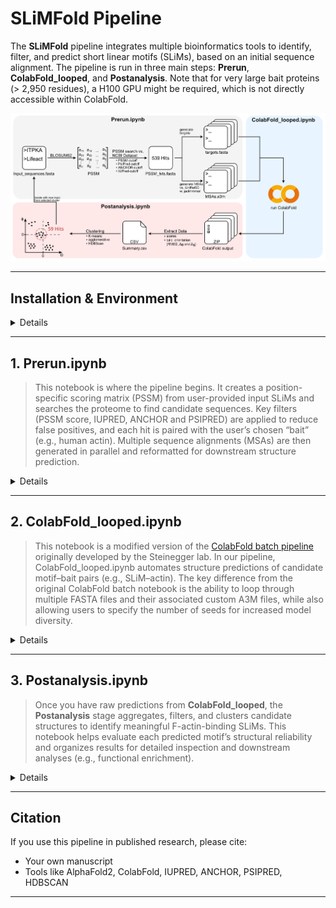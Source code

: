 
# SLiMFold Pipeline

The **SLiMFold** pipeline integrates multiple bioinformatics tools to identify, filter, and predict short linear motifs (SLiMs), based on an initial sequence alignment. The pipeline is run in three main steps: **Prerun**, **ColabFold_looped**, and **Postanalysis**. Note that for very large bait proteins (> 2,950 residues), a H100 GPU might be required, which is not directly accessible within ColabFold. 

![Alt text](images/Pipeline.png)

---

## Installation & Environment

<details>
  
1. **Clone This Repo & Create the Conda Environment**  
   ```bash
   git clone https://github.com/YourUserName/SLiM_AF2_screen.git
   cd SLiM_AF2_screen

   conda env create -f slim_env.yml
   conda activate SLiM_AF2_screen
   ```
2. **Register as Jupyter Kernel** (optional, but recommended)
   ```bash
   python -m ipykernel install --user --name SLiM_AF2_screen --display-name "SLiM_AF2_screen"
   ```
3. **Install External Tools**  
   - **PsiPred 4.0**: [psipred GitHub](https://github.com/psipred/psipred)  
   - **IUPred3**: [iupred3.elte.hu](https://iupred3.elte.hu/download_new)  
   - **Databases**: [UniRef90 in .fasta.gz](https://ftp.uniprot.org/pub/databases/uniprot/uniref/uniref90/) & [NCBI protein dataset in .fasta](https://www.ncbi.nlm.nih.gov/datasets/taxonomy/)

</details>


---


## 1. Prerun.ipynb

> This notebook is where the pipeline begins. It creates a position-specific scoring matrix (PSSM) from user-provided input SLiMs and searches the proteome to find candidate sequences. Key filters (PSSM score, IUPRED, ANCHOR and PSIPRED) are applied to reduce false positives, and each hit is paired with the user’s chosen “bait” (e.g., human actin). Multiple sequence alignments (MSAs) are then generated in parallel and reformatted for downstream structure prediction.

<details>
  <summary>Details</summary>
  
0. **Open Prerun.ipynb**
  
1. **Folder and pathway setup**
   - Select the kernel ```SLiM_AF2_screen```
   - Define the paths ```iupred_path```, ```psipred_path```, ```NCBI_protein_database```, ```uniref90_path```, ```reformat_path``` and your ```bait_sequence```. 
   - Execute the cell, enter a project name in the prompt. A consistent project folder structure will be automatically created.  
   - Move your initial FASTA-file to the **Input Folder** and rename it to **input.fasta**. Please make sure that input sequences contain only **the motif without flanking residues** (see example folder). Input motifs should have the same sequence length! 

2. **PSSM Generation with BLOSUM62**  
   - Uses input.fasta and the BLOSUM62 substitution matrix to generate an initial position-specific scoring matrix (PSSM) as CSV-file-output (stored in ```{project_name}/Output/pssm_BLOSUM62.csv```)

3. **Proteome Search**
   - (A) Defines several thresholds for subsequent motif identification (```pssm_cutoff```, ```iupred_cutoff```, ```anchor_cutoff```, secondary structure cutoffs for helix, strand, coil or unknown). Prompts to define the probable secondary structure (of the motif) involved in the interaction. Choose bewtween 'helix', 'strand', 'coil' or 'unknown'.
     
   - (B) Scores the human proteome (or your proteome of choice) using the PSSM, as well as IUPRED, ANCHOR, PSIPRED. Retains only hits meeting specified cutoffs. Extends each hit by ±20 residues to capture potential context (can be modified by changing ```flanking_aa_size```). As IUPRED, ANCHOR and PSIPRED calculation can be computational demanding, it can take up to 6 hours on 12 CPU threads. This will produce an output FASTA-file containing identified hits (stored in ```{project_name}/Output/PSSM_Hits/Hits.fasta```). 
     
   - (C) Removes identical sequences to avoid running them through jackhmmer and colabfold multiple times. This will produce another FASTA-file containing only non-redundant hits (stored in ```{project_name}/Output/PSSM_Hits/Hits_nonred.fasta```)
     
   - (Optional, if not first iteration): Compare the PSSM-hits of two iterations and write the unique hits to a new FASTA file. Please ignore this cell in case you are running the first iteration.

4. **Bait Fusion and Prey-Bait Preparation**
   - Input: ```Hits_nonred.fasta``` generated in the previous step.
   - The predefined bait sequence is appended to each unique hit, separated by a colon (> header as peptide:bait).
   - Outputs a formatted FASTA-file stored in ```{project_name}/Output/PSSM_Hits/PreyBait.fasta```

5. **Split PreyBait.fasta into individual FASTA files for ColabFold input** 
   - Input: ```PreyBait.fasta``` generated in the previous step.
   - Creates for each PreyBait Sequence pair an individual FASTA file (stored in ```{project_name}/Output/Fasta/```)

6. **Multiple Sequence Alignment for Bait** 
   - The predefined bait sequence is run with jackhmmer (with modified filters) against the UniRef90 database to identify homologs and generates a .sto alignment file (stored in ```{project_name}/Output/MSA/sto```).
   - The filters can be modified by changing ```-E```, ```-N```, ```-F1```, ```-F2``` or ```-F3``` 

7. **Multiple Sequence Alignment for Prey** 
   - Each prey is run with jackhmmer (with modified filters) against the UniRef90 database to identify homologs and generate a .sto alignment file (stored in ```{project_name}/Output/MSA/sto```).
   - The filters can be modified by changing ```-E```, ```-N```, ```-F1```, ```-F2``` or ```-F3```.
   - To speed up computation parallel processing is used. Both, the number of CPU cores per search (```num_cpus_per_process```)  and the number of parallel processes (```num_processes```) can be adjusted.
   - Automatically tracks remaining peptides, so the run can resume from where it left off using the ```input_remaining.fasta``` file, in case of interruption.
   - Running jackhmmer can take approximately 20 minutes per 6 peptides on 12 CPU threads. Depending on the number of non-redundant Hits, this step can take up several hours to a few days.

8. **Converts the .sto to .a3m** 
   - The generated .sto files are converted to a3m files by the hhsuite reformat.pl script. The number of of parallel processes (```num_processes```) can be adjusted.
   - The processed files are stored in ```{project_name}/Output/MSA/a3m```

9. **Sort and Deduplicate a3m files Based on Sequence Identity**
   - Sorts the converted a3m files by global sequence identity to the reference sequence, placing the most similar sequences at the top to improve MSA quality for structure prediction.
   - For the bait MSA (bait_sequence.a3m), the user is prompted whether they want to sort it.
   - Deduplicates the bait and prey a3m files (based on exact sequence match) to remove redundant homologs, ensuring higher sequence diversity and enhancing co-evolutionary signal strength for better complex prediction accuracy.
   - The processed files are stored in ```{project_name}/Output/MSA/sorted_a3m```

10. **Trims the MSA**
    - Takes the sorted a3m files as input and reduces the size of each file by keeping only the first top 2048 sequences (can be modified by changing ```MAX_SEQUENCES```).
    - The processed files are stored in ```{project_name}/Output/MSA/trimmed_a3m```

11. **Combines Bait and Prey MSAs for ColabFold**
    - Combines the trimmed Bait.a3m with each trimmed Prey.a3m and pads them to fit the ColabFold design.  
    - The processed files are stored in ```{project_name}/Output/MSA/combined_a3m```

</details>

---

## 2. ColabFold_looped.ipynb

> This notebook is a modified version of the [ColabFold batch pipeline](https://github.com/sokrypton/ColabFold) originally developed by the Steinegger lab. In our pipeline, ColabFold_looped.ipynb automates structure predictions of candidate motif–bait pairs (e.g., SLiM–actin). The key difference from the original ColabFold batch notebook is the ability to loop through multiple FASTA files and their associated custom A3M files, while also allowing users to specify the number of seeds for increased model diversity.

<details>
  <summary>Details</summary>

1. **Preparation**  
   - Upload the FASTA files (Output/Fasta/) and the custom MSAs (Output/combined_a3m/) you generated in Prerun.ipynb to your Google Drive.
   - Open ColabFold_looped.ipynb in Google Colab, connect to a runtime, and select a GPU (we recommend using an A100 for faster inference).
   - Set the paths to your uploaded:
     -   fasta_directory (FASTA files)
     -   msa_directory (custom A3Ms)
     -   result_directory (where predictions will be saved)
   - Under **msa_mode**, choose whether to use
     -   custom – uses your **precomputed MSAs** (recommended for peptides)
     -   MMseqs2_uniref_env – generates MSAs on the fly (often insufficient for short sequences like peptides)

2. **Running the Prediction**  
   - Run the main prediction cell: the script will automatically loop through all FASTA files, pair them with the corresponding .a3m files, and run structure prediction for each pair.  
   - Prediction results are saved in your defined result_directory.
   - If the Colab runtime disconnects (e.g., after 24 hours), don't worry:
     -   Already processed FASTA files are moved into a done folder.
     -   Simply reconnect to the notebook and rerun the prediction cell to continue from where it left off.


</details>

---

## 3. Postanalysis.ipynb

> Once you have raw predictions from **ColabFold_looped**, the **Postanalysis** stage aggregates, filters, and clusters candidate structures to identify meaningful F-actin-binding SLiMs. This notebook helps evaluate each predicted motif’s structural reliability and organizes results for detailed inspection and downstream analyses (e.g., functional enrichment).

<details>
  <summary>Details</summary>

1. **Folder and pathway setup**
   - Please download the results (zip files) and place them in a folder 
   - Please define the paths where
     - the zip files are stored (zip_files_folder)
     - the fastas are stored (Output/Fastas)
     - the reference_pdb_path (this is important, for RMSD and angle calculation. The pdb should be in the same format (meaning number of residues and chains, as well as reihenfolge) as your predicted structures
     - the outputs are stored (output_directory)
   - Automatically creates a consistent project folder structure.

2. **Unpacking**
   - Unpacks all the zip files

3. **Analysis of Model Metrics and Structural Comparisons**
   - Unpacks all the zip files
   - Reads all predicted structures and extracts:  
     - pLDDT: Per-residue confidence.  
     - pTM & ipTM: Global and interface metrics indicating interchain confidence. For this value the mean of the Top 3 models are calculated. 
   - Also calculates RMSD (Root Mean Square Deviation)(Calculates RMSD over the alpha-carbon atoms in the motif region (P1–P9)), spherical angles (φ (azimuth) and θ (polar))(Generates Δφ and Δθ values by comparing each predicted motif’s orientation to the reference.), and helix polarity by comparing the predicted models against a reference structure.

4. **Filter Combined Results by ipTM Cutoff**
   - Excludes structures with ipTM < 0.6 (default), which generally indicates poor interface reliability.
   - Creates a scatter plot, showing Mean ipTM vs. RMSD. 

5. **Visualization of 2D and 3D Scatter Plots for Protein Metrics**
   - Visualizes the relationships between three angular dimensions (Delta Angles Theta and Phi and Helix Polarity) and Mean RMSD values of the predicted Hits.
   - The data is displayed using 2D and 3D scatter plots, with a blue-to-red colormap for the RMSD.

6. **Optimizing Clustering Parameters with differenet Algorithms and Evaluating Cluster Quality**
   - This script searches for the optimum clustering parameters of KMeans, Agglomerative and HDBScan  and evaluates cluster quality using various metrics such as silhouette score, Calinski-Harabasz score, and Davies-Bouldin score. The results are visualized to help determine the best clustering configuration. Insights from these scores can guide the selection of n cluster size, min_cluster_size and min_samples.

7. **Clustering**
   - You can choose between three clustering methods, and choose the size based on the above calcualted silhouette score, Davies-Bouldin index, and Calinski-Harabasz index:
     - (A) Kmeans: Needs cluster size as input. Maybe you can add like one sentence to this methdod.
     - (B) Agglomerative: Needs cluster size as input. Maybe you can add like one sentence to this methdod.
     - (C) HDBScan: Needs minimum cluster size and minimum samples as input. Maybe you can add like one sentence to this methdod.
   - All perform clustering using RMSD, Δφ, Δθ, and polarity as features.
   - 2D and 3D scatter plots are created for cluster visualization and Cluster-wise metrics (PSSM Score, ipTM Score, RMSD, IUPRED and ANCHOR Score)

HIER STEHEN GEBLIEBEN

3. **Structural Alignment & RMSD**  
   - Aligns each candidate structure to a reference PDB (e.g., ITPKA–actin complex).  
   - Calculates RMSD over the alpha-carbon atoms in the motif region (P1–P9).  
     - RMSD quantifies how closely the predicted motif aligns to the known reference.

4. **Angular Measurements**  
   - Computes φ (azimuth) and θ (polar) angles to represent the motif’s orientation.  
   - Calculates helix polarity to capture directionality.  
   - Generates Δφ and Δθ values by comparing each predicted motif’s orientation to the reference.

5. **Clustering**  
   - Performs HDBSCAN clustering using RMSD, Δφ, Δθ, and polarity as features.  
   - Chooses optimal clustering parameters (e.g., minimum cluster size, minimum samples) based on silhouette score, Davies-Bouldin index, and Calinski-Harabasz index.

6. **Cluster Examination & Data Export**  
   - Structures in each cluster are exported to `.pml` files for inspection in PyMOL.  
   - Corresponding sequences are compiled into FASTA files, enabling:  
     - Sequence logo generation to identify conserved positions.  
     - Gene ontology (GO) enrichment analysis (by mapping each sequence to its gene via NCBI).

</details>

---


## Citation

If you use this pipeline in published research, please cite:
- Your own manuscript
- Tools like AlphaFold2, ColabFold, IUPRED, ANCHOR, PSIPRED, HDBSCAN

---

